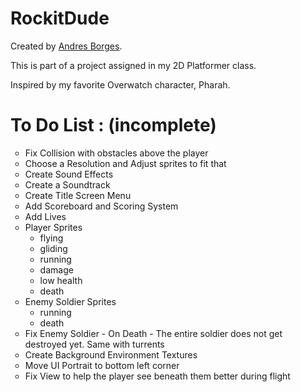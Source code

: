 # RockitDude

<p>Created by <a href="http://www.illsaveus.com" target="blank">Andres Borges</a>.</p>

<p>This is part of a project assigned in my 2D Platformer class.</p>

<p>Inspired by my favorite Overwatch character, Pharah.</p>


<h1>To Do List : (incomplete)</h1>

<ul style="list-style-type:circle">
    <li>Fix Collision with obstacles above the player</li>
    <li>Choose a Resolution and Adjust sprites to fit that</li>
    <li>Create Sound Effects</li>
    <li>Create a Soundtrack</li>
    <li>Create Title Screen Menu</li>
    <li>Add Scoreboard and Scoring System</li>
    <li>Add Lives</li>
    <li>Player Sprites
        <ul style="list-style-type:circle">
            <li>flying</li>
            <li>gliding</li>
            <li>running</li>
            <li>damage</li>
            <li>low health</li>
            <li>death</li>
        </ul>
    </li>
    <li>Enemy Soldier Sprites
        <ul style="list-style-type:circle">
            <li>running</li>
            <li>death</li>
        </ul>
    </li>
    <li>Fix Enemy Soldier - On Death - The entire soldier does not get destroyed yet. Same with turrents</li>
    <li>Create Background Environment Textures</li>
    <li>Move UI Portrait to bottom left corner</li>
    <li>Fix View to help the player see beneath them better during flight</li>
</ul>